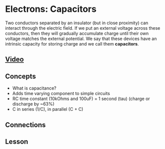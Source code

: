 # Electrons: Capacitors
Two conductors separated by an insulator (but in close proximity) can interact through the electric field. If we put an external voltage across these conductors, then they will gradually accumulate charge until their own voltage matches the external potential. We say that these devices have an intrinsic capacity for storing charge and we call them **capacitors**.

## [Video](https://vimeo.com/1035298931)

## Concepts
- What is capacitance?
- Adds time varying component to simple circuits
- RC time constant (10kOhms and 100uF) = 1 second (tau) (charge or discharge by ~63%)
- C in series (1/C), in parallel (C + C)

## Connections

## Lesson
